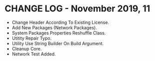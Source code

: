 # CHANGE LOG - November 2019, 11

- Change Header According To Existing License.
- Add New Packages (Network Packages).
- System Packages Properties Reshuffle Class.
- Utitity Repair Typo.
- Utility Use String Builder On Build Argument.
- Cleanup Core.
- Network Test Added.
